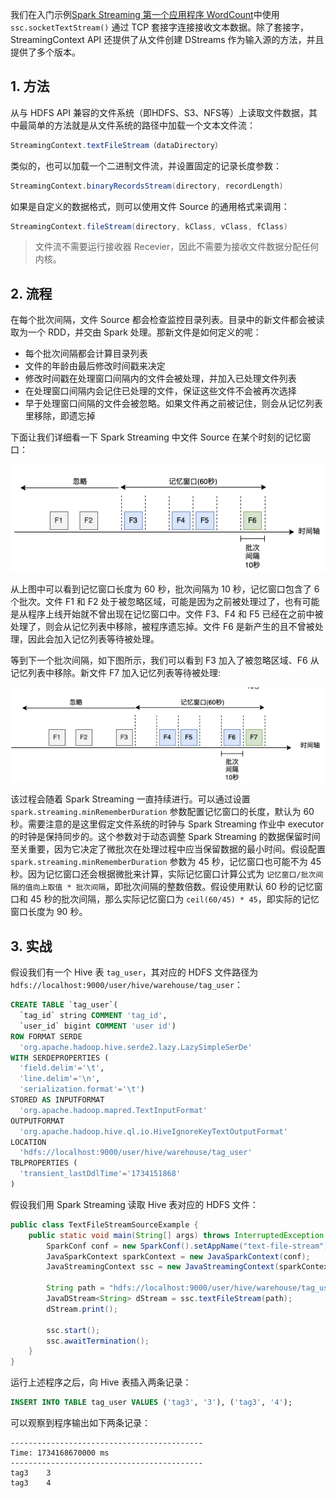 我们在入门示例[Spark Streaming 第一个应用程序 WordCount](https://smartsi.blog.csdn.net/article/details/127231676)中使用 `ssc.socketTextStream()` 通过 TCP 套接字连接接收文本数据。除了套接字，StreamingContext API 还提供了从文件创建 DStreams 作为输入源的方法，并且提供了多个版本。

## 1. 方法

从与 HDFS API 兼容的文件系统（即HDFS、S3、NFS等）上读取文件数据，其中最简单的方法就是从文件系统的路径中加载一个文本文件流：
```java
StreamingContext.textFileStream（dataDirectory）
```
类似的，也可以加载一个二进制文件流，并设置固定的记录长度参数：
```java
StreamingContext.binaryRecordsStream(directory, recordLength)
```
如果是自定义的数据格式，则可以使用文件 Source 的通用格式来调用：
```java
StreamingContext.fileStream(directory, kClass, vClass, fClass)
```
> 文件流不需要运行接收器 Recevier，因此不需要为接收文件数据分配任何内核。

## 2. 流程

在每个批次间隔，文件 Source 都会检查监控目录列表。目录中的新文件都会被读取为一个 RDD，并交由 Spark 处理。那新文件是如何定义的呢：
- 每个批次间隔都会计算目录列表
- 文件的年龄由最后修改时间戳来决定
- 修改时间戳在处理窗口间隔内的文件会被处理，并加入已处理文件列表
- 在处理窗口间隔内会记住已处理的文件，保证这些文件不会被再次选择
- 早于处理窗口间隔的文件会被忽略。如果文件再之前被记住，则会从记忆列表里移除，即遗忘掉

下面让我们详细看一下 Spark Streaming 中文件 Source 在某个时刻的记忆窗口：

![](img-spark-streaming-connector-text-file-1.png)

从上图中可以看到记忆窗口长度为 60 秒，批次间隔为 10 秒，记忆窗口包含了 6 个批次。文件 F1 和 F2 处于被忽略区域，可能是因为之前被处理过了，也有可能是从程序上线开始就不曾出现在记忆窗口中。文件 F3、F4 和 F5 已经在之前中被处理了，则会从记忆列表中移除，被程序遗忘掉。文件 F6 是新产生的且不曾被处理，因此会加入记忆列表等待被处理。

等到下一个批次间隔，如下图所示，我们可以看到 F3 加入了被忽略区域、F6 从记忆列表中移除。新文件 F7 加入记忆列表等待被处理:

![](img-spark-streaming-connector-text-file-2.png)

该过程会随着 Spark Streaming 一直持续进行。可以通过设置 `spark.streaming.minRememberDuration` 参数配置记忆窗口的长度，默认为 60 秒。需要注意的是这里假定文件系统的时钟与 Spark Streaming 作业中 executor 的时钟是保持同步的。这个参数对于动态调整 Spark Streaming 的数据保留时间至关重要，因为它决定了微批次在处理过程中应当保留数据的最小时间。假设配置 `spark.streaming.minRememberDuration` 参数为 45 秒，记忆窗口也可能不为 45 秒。因为记忆窗口还会根据微批来计算，实际记忆窗口计算公式为 `记忆窗口/批次间隔的值向上取值 * 批次间隔`，即批次间隔的整数倍数。假设使用默认 60 秒的记忆窗口和 45 秒的批次间隔，那么实际记忆窗口为 `ceil(60/45) * 45`，即实际的记忆窗口长度为 90 秒。

## 3. 实战

假设我们有一个 Hive 表 `tag_user`，其对应的 HDFS 文件路径为 `hdfs://localhost:9000/user/hive/warehouse/tag_user`：
```sql
CREATE TABLE `tag_user`(
  `tag_id` string COMMENT 'tag_id',
  `user_id` bigint COMMENT 'user id')
ROW FORMAT SERDE
  'org.apache.hadoop.hive.serde2.lazy.LazySimpleSerDe'
WITH SERDEPROPERTIES (
  'field.delim'='\t',
  'line.delim'='\n',
  'serialization.format'='\t')
STORED AS INPUTFORMAT
  'org.apache.hadoop.mapred.TextInputFormat'
OUTPUTFORMAT
  'org.apache.hadoop.hive.ql.io.HiveIgnoreKeyTextOutputFormat'
LOCATION
  'hdfs://localhost:9000/user/hive/warehouse/tag_user'
TBLPROPERTIES (
  'transient_lastDdlTime'='1734151868'
)
```
假设我们用 Spark Streaming 读取 Hive 表对应的 HDFS 文件：
```java
public class TextFileStreamSourceExample {
    public static void main(String[] args) throws InterruptedException {
        SparkConf conf = new SparkConf().setAppName("text-file-stream").setMaster("local[2]");
        JavaSparkContext sparkContext = new JavaSparkContext(conf);
        JavaStreamingContext ssc = new JavaStreamingContext(sparkContext, Durations.seconds(10));

        String path = "hdfs://localhost:9000/user/hive/warehouse/tag_user";
        JavaDStream<String> dStream = ssc.textFileStream(path);
        dStream.print();

        ssc.start();
        ssc.awaitTermination();
    }
}
```
运行上述程序之后，向 Hive 表插入两条记录：
```sql
INSERT INTO TABLE tag_user VALUES ('tag3', '3'), ('tag3', '4');
```
可以观察到程序输出如下两条记录：
```
-------------------------------------------
Time: 1734168670000 ms
-------------------------------------------
tag3	3
tag3	4
```

